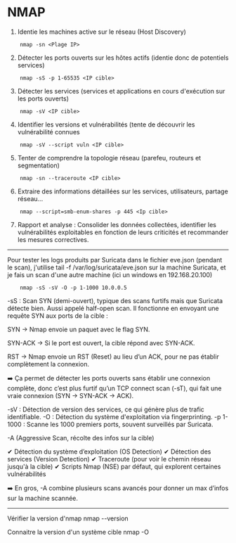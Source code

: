 # NMAP

1) Identie les machines active sur le réseau (Host Discovery)
```nmap
    nmap -sn <Plage IP> 
```
2) Détecter les ports ouverts sur les hôtes actifs (identie donc de potentiels services)
```nmap
	nmap -sS -p 1-65535 <IP cible>
```
3) Détecter les services (services et applications en cours d'exécution sur les ports ouverts)
```nmap
	nmap -sV <IP cible>
```
4) Identifier les versions et vulnérabilités (tente de découvrir les vulnérabilité connues
```nmap
	nmap -sV --script vuln <IP cible>
```
5) Tenter de comprendre la topologie réseau (parefeu, routeurs et segmentation)
```nmap
	nmap -sn --traceroute <IP cible>
```
6) Extraire des informations détaillées sur les services, utilisateurs, partage réseau...
```nmap
	nmap --script=smb-enum-shares -p 445 <Ip cible>
```
7) Rapport et analyse : Consolider les données collectées, identifier les vulnérabilités exploitables
   en fonction de leurs criticités et recommander les mesures correctives. 


-----------------------------------------------------------------------------------------------------

Pour tester les logs produits par Suricata dans le fichier eve.json (pendant le scan),
j'utilise tail -f /var/log/suricata/eve.json sur la machine Suricata,
et je fais un scan d'une autre machine (ici un windows en 192.168.20.100)

```nmap
	nmap -sS -sV -O -p 1-1000 10.0.0.5
```

-sS : Scan SYN (demi-ouvert), typique des scans furtifs mais que Suricata détecte bien.
Aussi appelé half-open scan. Il fonctionne en envoyant une requête SYN aux ports de la cible :

SYN → Nmap envoie un paquet avec le flag SYN.

SYN-ACK → Si le port est ouvert, la cible répond avec SYN-ACK.

RST → Nmap envoie un RST (Reset) au lieu d’un ACK, pour ne pas établir complètement la connexion.

➡️ Ça permet de détecter les ports ouverts sans établir une connexion complète, donc c’est plus furtif qu’un TCP connect scan (-sT), qui fait une vraie connexion (SYN → SYN-ACK → ACK).


-sV : 		Détection de version des services, ce qui génère plus de trafic identifiable.
-O : 		Détection du système d'exploitation via fingerprinting.
-p 1-1000 :	Scanne les 1000 premiers ports, souvent surveillés par Suricata.

-A (Aggressive Scan, récolte des infos sur la cible)

✔ Détection du système d’exploitation (OS Detection)
✔ Détection des services (Version Detection)
✔ Traceroute (pour voir le chemin réseau jusqu'à la cible)
✔ Scripts Nmap (NSE) par défaut, qui explorent certaines vulnérabilités

➡️ En gros, -A combine plusieurs scans avancés pour donner un max d’infos sur la machine scannée.

-----------------------------------------------------------------------------------------------------

Vérifier la version d'nmap
	nmap --version

Connaitre la version d'un système cible 
	nmap -O <Ip cible>


